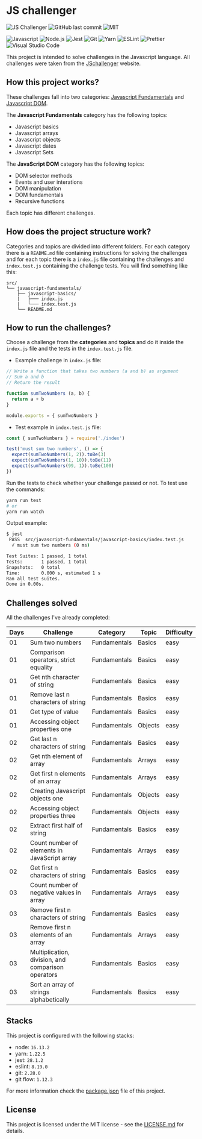 # JS challenger

![JS Challenger](https://img.shields.io/badge/JefersonLucas-%20JS%20Challenger-yellow)
![GitHub last commit](https://img.shields.io/github/last-commit/JefersonLucas/js-challenger?style=flat)
![MIT](https://img.shields.io/github/license/JefersonLucas/js-challenger?style=flat)

![Javascript](https://img.shields.io/badge/-Javascript-21262d?fff&style=flat-square&logo=javascript)
![Node.js](https://img.shields.io/badge/-Node.js-21262d?style=flat-square&logo=node.js&logoColor=509941)
![Jest](https://img.shields.io/badge/-Jest-21262d?fff&style=flat-square&logo=jest&logoColor=c63d14)
![Git](https://img.shields.io/badge/-Git-21262d?fff&style=flat-square&logo=git)
![Yarn](https://img.shields.io/badge/-Yarn-21262d?fff&style=flat-square&logo=yarn)
![ESLint](https://img.shields.io/badge/-ESLint-21262d?fff&style=flat-square&logo=eSLint&logoColor=462fb9)
![Prettier](https://img.shields.io/badge/-Prettier-21262d?fff&style=flat-square&logo=prettier)
![Visual Studio Code](https://img.shields.io/badge/-Visual%20Studio%20Code-21262d?fff&style=flat-square&logo=visual-studio-code&logoColor=007ACC)

This project is intended to solve challenges in the Javascript language. All challenges were taken from the [JSchallenger](https://www.jschallenger.com/) website.

## How this project works?

These challenges fall into two categories: [Javascript Fundamentals](https://www.jschallenger.com/javascript-fundamentals) and [Javascript DOM](https://www.jschallenger.com/javascript-dom-exercises).

The **Javascript Fundamentals** category has the following topics:
- Javascript basics
- Javascript arrays
- Javascript objects
- Javascript dates
- Javascript Sets

The **JavaScript DOM** category has the following topics:
- DOM selector methods
- Events and user interations
- DOM manipulation
- DOM fundamentals
- Recursive functions

Each topic has different challenges.

## How does the project structure work?

Categories and topics are divided into different folders. For each category there is a `README.md` file containing instructions for solving the challenges and for each topic there is a `index.js` file containing the challenges and `index.test.js` containing the challenge tests. You will find something like this:

```
src/
└── javascript-fundamentals/
    ├── javascript-basics/
    |   ├─── index.js
    |   └─── index.test.js
    └── README.md
```

## How to run the challenges?

Choose a challenge from the **categories** and **topics** and do it inside the `index.js` file and the tests in the `index.test.js` file.

- Example challenge in `index.js` file:

```js
// Write a function that takes two numbers (a and b) as argument
// Sum a and b
// Return the result

function sumTwoNumbers (a, b) {
  return a + b
}

module.exports = { sumTwoNumbers }
```

- Test example in `index.test.js` file:

```js
const { sumTwoNumbers } = require('./index')

test('must sum two numbers', () => {
  expect(sumTwoNumbers(1, 2)).toBe(3)
  expect(sumTwoNumbers(1, 10)).toBe(11)
  expect(sumTwoNumbers(99, 1)).toBe(100)
})
```

Run the tests to check whether your challenge passed or not. To test use the commands:

```bash
yarn run test
# or
yarn run watch
```

Output example:

```bash
$ jest
 PASS  src/javascript-fundamentals/javascript-basics/index.test.js
  √ must sum two numbers (0 ms)

Test Suites: 1 passed, 1 total
Tests:       1 passed, 1 total
Snapshots:   0 total
Time:        0.000 s, estimated 1 s
Ran all test suites.
Done in 0.00s.
```

## Challenges solved

All the challenges I've already completed:

| Days | Challenge     | Category     | Topic  | Difficulty |
| ---- | ------------- | ------------ | ------ | ---------- |
| 01 | Sum two numbers | Fundamentals | Basics | easy       |
| 01 | Comparison operators, strict equality | Fundamentals | Basics | easy |
| 01 | Get nth character of string | Fundamentals | Basics | easy |
| 01 | Remove last n characters of string | Fundamentals | Basics | easy |
| 01 | Get type of value | Fundamentals | Basics | easy |
| 01 | Accessing object properties one | Fundamentals | Objects | easy |
| 02 | Get last n characters of string | Fundamentals | Basics | easy |
| 02 | Get nth element of array | Fundamentals | Arrays | easy |
| 02 | Get first n elements of an array | Fundamentals | Arrays | easy |
| 02 | Creating Javascript objects one | Fundamentals | Objects | easy |
| 02 | Accessing object properties three | Fundamentals | Objects | easy |
| 02 | Extract first half of string | Fundamentals | Basics | easy |
| 02 | Count number of elements in JavaScript array | Fundamentals | Arrays | easy |
| 02 | Get first n characters of string | Fundamentals | Basics | easy |
| 03 | Count number of negative values in array | Fundamentals | Arrays | easy |
| 03 | Remove first n characters of string | Fundamentals | Basics | easy |
| 03 | Remove first n elements of an array | Fundamentals | Arrays | easy |
| 03 | Multiplication, division, and comparison operators | Fundamentals | Basics | easy |
| 03 | Sort an array of strings alphabetically | Fundamentals | Basics | easy |

## Stacks

This project is configured with the following stacks:

- node: `16.13.2`
- yarn: `1.22.5`
- jest: `28.1.2`
- eslint: `8.19.0`
- git: `2.28.0`
- git flow: `1.12.3`

For more information check the [package.json](https://github.com/JefersonLucas/js-challenger/blob/main/package.json) file of this project.

## License 

This project is licensed under the MIT license - see the [LICENSE.md](https://github.com/JefersonLucas/js-challenger/blob/main/LICENSE.md) for details.